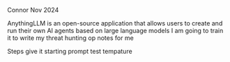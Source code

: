Connor Nov 2024

AnythingLLM is an open-source application that allows users to create and run their own AI agents based on large language models
I am going to train it to write my threat hunting op notes for me


Steps
give it starting prompt
test tempature



